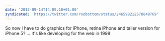 ```yaml
---
date: '2012-09-14T14:09:10+01:00'
syndicated: 'https://twitter.com/roobottom/status/246598212578848769'
---
```

So now I have to do graphics for iPhone, retina iPhone and taller version for iPhone 5? ... It's like developing for the web in 1998
